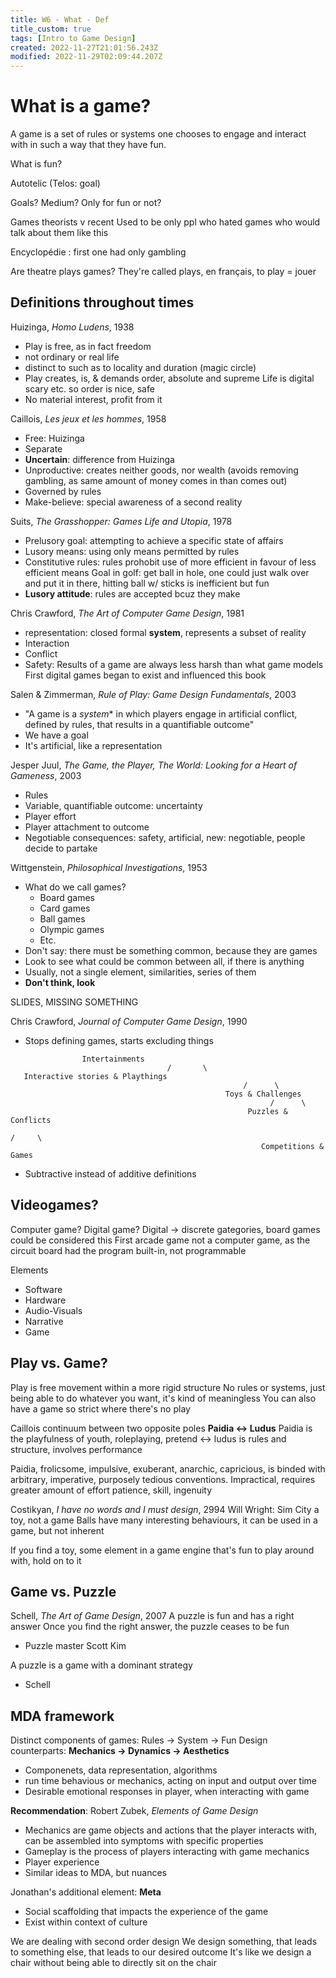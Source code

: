 ```yaml
---
title: W6 - What - Def
title_custom: true
tags: [Intro to Game Design]
created: 2022-11-27T21:01:56.243Z
modified: 2022-11-29T02:09:44.207Z
---
```


# What is a game?

A game is a set of rules or systems one chooses to engage and interact with in such a way that they have fun.

What is fun?

Autotelic (Telos: goal)

Goals?
Medium?
Only for fun or not?

Games theorists v recent
Used to be only ppl who hated games who would talk about them like this

Encyclopédie : first one had only gambling

Are theatre plays games? They're called plays, en français, to play = jouer

## Definitions throughout times

Huizinga, *Homo Ludens*, 1938
- Play is free, as in fact freedom
- not ordinary or real life
- distinct to such as to locality and duration (magic circle)
- Play creates, is, & demands order, absolute and supreme
Life is digital scary etc. so order is nice, safe
- No material interest, profit from it

Caillois, *Les jeux et les hommes*, 1958
- Free: Huizinga
- Separate
- **Uncertain**: difference from Huizinga
- Unproductive: creates neither goods, nor wealth (avoids removing gambling, as same amount of money comes in than comes out)
- Governed by rules
- Make-believe: special awareness of a second reality

Suits, *The Grasshopper: Games Life and Utopia*, 1978
- Prelusory goal: attempting to achieve a specific state of affairs
- Lusory means: using only means permitted by rules
- Constitutive rules: rules prohobit use of more efficient in favour of less efficient means
Goal in golf: get ball in hole, one could just walk over and put it in there, hitting ball w/ sticks is inefficient but fun
- **Lusory attitude**: rules are accepted bcuz they make 

Chris Crawford, *The Art of Computer Game Design*, 1981
- representation: closed formal **system**, represents a subset of reality
- Interaction
- Conflict
- Safety: Results of a game are always less harsh than what game models
First digital games began to exist and influenced this book

Salen & Zimmerman, *Rule of Play: Game Design Fundamentals*, 2003
- "A game is a *system** in which players engage in artificial conflict, defined by rules, that results in a quantifiable outcome"
- We have a goal
- It's artificial, like a representation

Jesper Juul, *The Game, the Player, The World: Looking for a Heart of Gameness*, 2003
- Rules
- Variable, quantifiable outcome: uncertainty
- Player effort
- Player attachment to outcome
- Negotiable consequences: safety, artificial, new: negotiable, people decide to partake

Wittgenstein, *Philosophical Investigations*, 1953
- What do we call games?
	- Board games
	- Card games
	- Ball games
	- Olympic games
	- Etc.
- Don't say: there must be something common, because they are games
- Look to see what could be common between all, if there is anything
- Usually, not a single element, similarities, series of them
- **Don't think, look**

SLIDES, MISSING SOMETHING

Chris Crawford, *Journal of Computer Game Design*, 1990
- Stops defining games, starts excluding things
```
                Intertainments
								   /       \
   Interactive stories & Playthings
													/      \
												Toys & Challenges
													      /      \
													 Puzzles & Conflicts
																			/     \
														Competitions & Games
```
- Subtractive instead of additive definitions

## Videogames?
Computer game?
Digital game?
Digital -> discrete gategories, board games could be considered this
First arcade game not a computer game, as the circuit board had the program built-in, not programmable

Elements
- Software
- Hardware
- Audio-Visuals
- Narrative
- Game

## Play vs. Game?
Play is free movement within a more rigid structure
No rules or systems, just being able to do whatever you want, it's kind of meaningless
You can also have a game so strict where there's no play

Caillois
continuum between two opposite poles
**Paidia <-> Ludus**
Paidia is the playfulness of youth, roleplaying, pretend <-> ludus is rules and structure, involves performance

Paidia, frolicsome, impulsive, exuberant, anarchic, capricious, is binded with arbitrary, imperative, purposely tedious conventions. Impractical, requires greater amount of effort patience, skill, ingenuity

Costikyan, *I have no words and I must design*, 2994
Will Wright: Sim City a toy, not a game
Balls have many interesting behaviours, it can be used in a game, but not inherent

If you find a toy, some element in a game engine that's fun to play around with, hold on to it

## Game vs. Puzzle

Schell, *The Art of Game Design*, 2007
A puzzle is fun and has a right answer
Once you find the right answer, the puzzle ceases to be fun
- Puzzle master Scott Kim

A puzzle is a game with a dominant strategy
- Schell

## MDA framework
Distinct components of games:
Rules -> System -> Fun
Design counterparts:
**Mechanics -> Dynamics -> Aesthetics**
- Componenets, data representation, algorithms
- run time behavious or mechanics, acting on input and output over time
- Desirable emotional responses in player, when interacting with game

**Recommendation**: Robert Zubek, *Elements of Game Design*
- Mechanics are game objects and actions that the player interacts with,
can be assembled into symptoms with specific properties
- Gameplay is the process of players interacting with game mechanics
- Player experience
- Similar ideas to MDA, but nuances

Jonathan's additional element:
**Meta**
- Social scaffolding that impacts the experience of the game
- Exist within context of culture

We are dealing with second order design
We design something, that leads to something else, that leads to our desired outcome
It's like we design a chair without being able to directly sit on the chair
